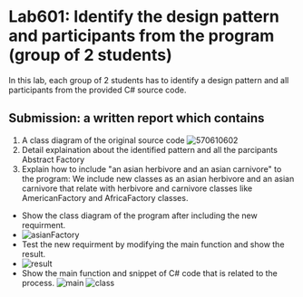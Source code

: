 # Lab601: Identify the design pattern and participants from the program (group of 2 students)

In this lab, each group of 2 students has to identify a design pattern and all participants 
from the provided C# source code. 

## Submission: a written report which contains

1. A class diagram of the original source code
![570610602](http://www.uppic.com/uploads/14446496371.png)
2. Detail explaination about the identified pattern and all the parcipants
    Abstract Factory
3. Explain how to include "an asian herbivore and an asian carnivore" to the program: 
    We include new classes as an asian herbivore and an asian carnivore that relate with herbivore and carnivore classes like AmericanFactory and AfricaFactory classes.
  - Show the class diagram of the program after including the new requirment.
  - ![asianFactory](http://www.uppic.com/uploads/14446530751.png)
  - Test the new requirment by modifying the main function and show the result.
  - ![result](http://www.uppic.com/uploads/14446530752.jpg)
  - Show the main function and snippet of C# code that is related to the process.
  ![main](http://www.uppic.com/uploads/14446540561.jpg)
   ![class](http://www.uppic.com/uploads/14446540562.jpg)

